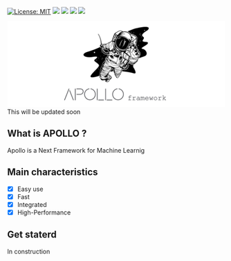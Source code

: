 [![License: MIT](https://img.shields.io/badge/License-MIT-yellow.svg)](https://opensource.org/licenses/MIT)
![](https://img.shields.io/github/languages/count/rexionmars/apollo-framework?color=red)
![](https://img.shields.io/github/issues-pr/rexionmars/apollo-framework)
![](https://img.shields.io/github/issues/rexionmars/apollo-framework?color=pink)
![](https://img.shields.io/github/issues-pr/rexionmars/apollo-framework?color=orange)

<img src="thumbnail/apollo.jpg" alt="Snake logo">
This will be updated soon<br>

## What is APOLLO ?

Apollo is a Next Framework for Machine Learnig

## Main characteristics
- [x] Easy use
- [x] Fast
- [x] Integrated
- [x] High-Performance

## Get staterd

In construction
